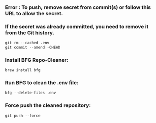 ### Error : To push, remove secret from commit(s) or follow this URL to allow the secret.

### If the secret was already committed, you need to remove it from the Git history.

```python
git rm --cached .env
git commit --amend -CHEAD
```

### Install BFG Repo-Cleaner:

```python
brew install bfg
```

### Run BFG to clean the .env file:

```python
bfg --delete-files .env
```

### Force push the cleaned repository:

```python
git push --force
```
